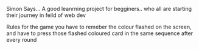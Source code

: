 Simon Says... 
A good leanrning project for begginers.. who all are starting their journey in feild of web dev

Rules for the game
you have to remeber the colour flashed on the screen, and have to press those flashed coloured card in the same sequence after every round
